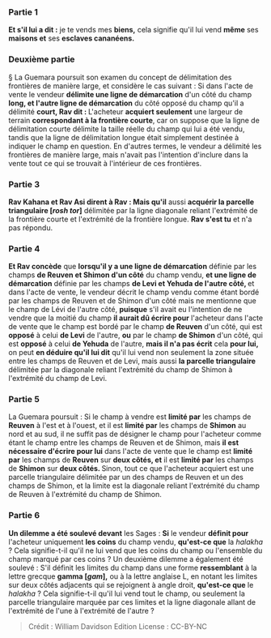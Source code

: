 
### Partie 1
<b>Et s'il lui a dit :</b> je te vends mes <b>biens,</b> cela signifie qu'il lui vend <b>même</b> ses <b>maisons et</b> ses <b>esclaves cananéens.</b>

### Deuxième partie
§ La Guemara poursuit son examen du concept de délimitation des frontières de manière large, et considère le cas suivant : Si dans l'acte de vente le vendeur <b>délimite une ligne de démarcation</b> d'un côté du champ <b>long, et l'autre ligne de démarcation</b> du côté opposé du champ qu'il a délimité <b>court, Rav dit : </b> L'acheteur <b>acquiert seulement</b> une largeur de terrain <b>correspondant à la frontière courte</b>, car on suppose que la ligne de délimitation courte délimite la taille réelle du champ qui lui a été vendu, tandis que la ligne de délimitation longue était simplement destinée à indiquer le champ en question. En d'autres termes, le vendeur a délimité les frontières de manière large, mais n'avait pas l'intention d'inclure dans la vente tout ce qui se trouvait à l'intérieur de ces frontières.

### Partie 3
<b>Rav Kahana et Rav Asi dirent à Rav : Mais qu'il</b> aussi <b>acquérir la parcelle triangulaire [<i>rosh tor</i>]</b> délimitée par la ligne diagonale reliant l'extrémité de la frontière courte et l'extrémité de la frontière longue. <b>Rav s'est tu</b> et n'a pas répondu.

### Partie 4
<b>Et Rav concède</b> que <b>lorsqu'il y a une ligne de démarcation</b> définie par les champs <b>de Reuven et Shimon d'un côté</b> du champ vendu, <b>et une ligne de démarcation</b> définie par les champs <b>de Levi et Yehuda de l'autre côté, </b> et dans l'acte de vente, le vendeur décrit le champ vendu comme étant bordé par les champs de Reuven et de Shimon d'un côté mais ne mentionne que le champ de Lévi de l'autre côté, <b>puisque</b> s'il avait eu l'intention de ne vendre que la moitié du champ <b>il aurait dû écrire pour</b> l'acheteur dans l'acte de vente que le champ est bordé par le champ <b>de Reuven</b> d'un côté, qui est <b>opposé</b> à celui <b>de Levi</b> de l'autre, <b>ou</b> par le champ <b>de Shimon</b> d'un côté, qui est <b>opposé</b> à celui <b>de Yehuda</b> de l'autre, <b>mais il n'a pas écrit</b> cela <b>pour lui, </b> on peut <b>en déduire qu'il lui dit</b> qu'il lui vend non seulement la zone située entre les champs de Reuven et de Levi, mais aussi <b>la parcelle triangulaire</b> délimitée par la diagonale reliant l'extrémité du champ de Shimon à l'extrémité du champ de Levi.

### Partie 5
La Guemara poursuit : Si le champ à vendre est <b>limité par</b> les champs de <b>Reuven</b> à l'est et à l'ouest, et</b> il est <b>limité par</b> les champs de <b>Shimon</b> au nord et au sud,</b> il ne suffit pas de désigner le champ pour l'acheteur comme étant le champ entre les champs de Reuven et de Shimon, mais <b>il est nécessaire d'écrire pour lui</b> dans l'acte de vente que le champ est <b>limité par</b> les champs de <b>Reuven</b> sur <b>deux côtés, et</b> il est <b>limité par</b> les champs de <b>Shimon</b> sur <b>deux côtés. </b> Sinon, tout ce que l'acheteur acquiert est une parcelle triangulaire délimitée par un des champs de Reuven et un des champs de Shimon, et la limite est la diagonale reliant l'extrémité du champ de Reuven à l'extrémité du champ de Shimon.

### Partie 6
<b>Un dilemme a été soulevé devant</b> les Sages : <b>Si</b> le vendeur <b>définit pour</b> l'acheteur uniquement <b>les coins</b> du champ vendu, <b>qu'est-ce que</b> la <i>halakha</i> ? Cela signifie-t-il qu'il ne lui vend que les coins du champ ou l'ensemble du champ marqué par ces coins ? Un deuxième dilemme a également été soulevé : S'il définit les limites du champ dans une forme <b>ressemblant</b> à la lettre grecque <b>gamma [<i>gam</i>],</b> ou à la lettre anglaise L, en notant les limites sur deux côtés adjacents qui se rejoignent à angle droit, <b>qu'est-ce que</b> le <i>halakha</i> ? Cela signifie-t-il qu'il lui vend tout le champ, ou seulement la parcelle triangulaire marquée par ces limites et la ligne diagonale allant de l'extrémité de l'une à l'extrémité de l'autre ?

>Crédit : William Davidson Edition
>License : CC-BY-NC